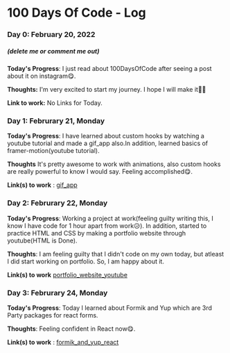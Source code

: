 # 100 Days Of Code - Log

### Day 0: February 20, 2022
##### (delete me or comment me out)

**Today's Progress**: I just read about 100DaysOfCode after seeing a post about it on instagram😋.

**Thoughts:** I'm very excited to start my journey. I hope I will make it🤞🏻

**Link to work:** No Links for Today.
         
### Day 1: Februrary 21, Monday

**Today's Progress**: I have learned about custom hooks by watching a youtube tutorial and made a gif_app also.In addition, learned basics of framer-motion(youtube tutorial).

**Thoughts** It's pretty awesome to work with animations, also custom hooks are really powerful to know I would say. Feeling accomplished😋. 

**Link(s) to work** : [gif_app](https://github.com/Suryakaran1234/gif_app)
               
### Day 2: Februrary 22, Monday

**Today's Progress**: Working a project at work(feeling guilty writing this, I know I have code for 1 hour apart from work😥). In addition, started to practice HTML and CSS by making a portfolio website through youtube(HTML is Done).

**Thoughts**: I am feeling guilty that I didn't code on my own today, but atleast I did start working on portfolio. So, I am happy about it.

**Link(s) to work** [portfolio_website_youtube](https://github.com/Suryakaran1234/portfolio_website_youtube)

### Day 3: Februrary 24, Monday

**Today's Progress**: Today I learned about Formik and Yup which are 3rd Party packages for react forms. 

**Thoughts**: Feeling confident in React now😋.

**Link(s) to work** : [formik_and_yup_react](https://github.com/Suryakaran1234/formik_and_yup_react)
